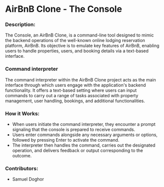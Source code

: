 # AirBnB Clone - The Console

### Description:

The Console, an AirBnB Clone, is a command-line tool designed to mimic the backend operations of the well-known online lodging reservation platform, AirBnB. Its objective is to emulate key features of AirBnB, enabling users to handle properties, users, and booking details via a text-based interface.

### Command interpreter

The command interpreter within the AirBnB Clone project acts as the main interface through which users engage with the application's backend functionality. It offers a text-based setting where users can input commands to carry out a range of tasks associated with property management, user handling, bookings, and additional functionalities.

### How it Works:

- When users initiate the command interpreter, they encounter a prompt signaling that the console is prepared to receive commands.
- Users enter commands alongside any necessary arguments or options, followed by pressing Enter to activate the command.
- The interpreter then handles the command, carries out the designated operation, and delivers feedback or output corresponding to the outcome.

### Contributors:

- Samuel Doghor